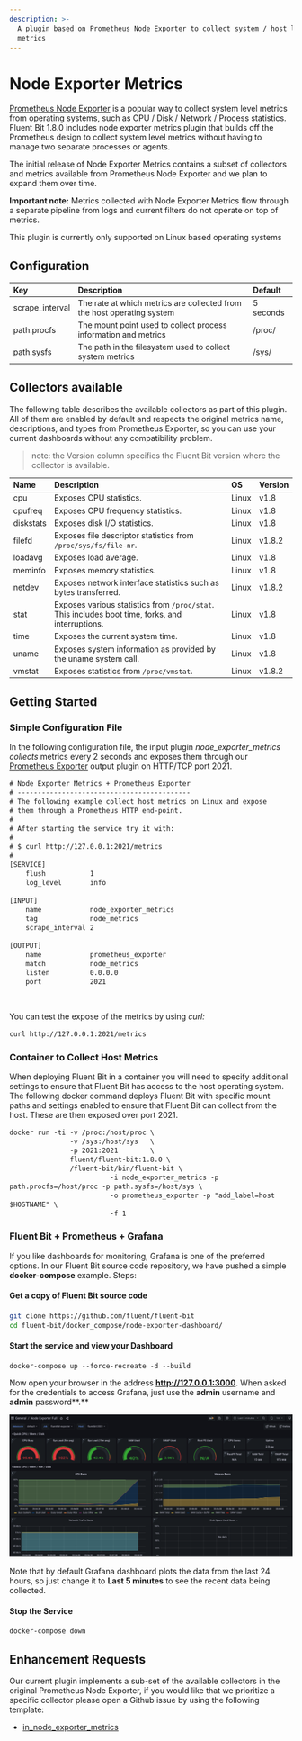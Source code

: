 ```yaml
---
description: >-
  A plugin based on Prometheus Node Exporter to collect system / host level
  metrics
---
```


# Node Exporter Metrics

[Prometheus Node Exporter](https://github.com/prometheus/node_exporter) is a popular way to collect system level metrics from operating systems, such as CPU / Disk / Network / Process statistics. Fluent Bit 1.8.0 includes node exporter metrics plugin that builds off the Prometheus design to collect system level metrics without having to manage two separate processes or agents.

The initial release of Node Exporter Metrics contains a subset of collectors and metrics available from Prometheus Node Exporter and we plan to expand them over time.

**Important note:** Metrics collected with Node Exporter Metrics flow through a separate pipeline from logs and current filters do not operate on top of metrics.

This plugin is currently only supported on Linux based operating systems  


## Configuration 

| Key | Description | Default |
| :--- | :--- | :--- |
| scrape\_interval | The rate at which metrics are collected from the host operating system | 5 seconds |
| path.procfs | The mount point used to collect process information and metrics | /proc/ |
| path.sysfs | The path in the filesystem used to collect system metrics  | /sys/ |

## Collectors available

The following table describes the available collectors as part of this plugin. All of them are enabled by default and respects the original metrics name, descriptions, and types from Prometheus Exporter, so you can use your current dashboards without any compatibility problem.

> note: the Version column specifies the Fluent Bit version where the collector is available.

| Name | Description | OS | Version |
| :--- | :--- | :--- | :--- |
| cpu | Exposes CPU statistics. | Linux | v1.8 |
| cpufreq | Exposes CPU frequency statistics. | Linux | v1.8 |
| diskstats | Exposes disk I/O statistics. | Linux | v1.8 |
| filefd | Exposes file descriptor statistics from `/proc/sys/fs/file-nr`. | Linux | v1.8.2 |
| loadavg | Exposes load average. | Linux | v1.8 |
| meminfo | Exposes memory statistics. | Linux | v1.8 |
| netdev | Exposes network interface statistics such as bytes transferred. | Linux | v1.8.2 |
| stat | Exposes various statistics from `/proc/stat`. This includes boot time, forks, and interruptions. | Linux | v1.8 |
| time | Exposes the current system time. | Linux  | v1.8 |
| uname | Exposes system information as provided by the uname system call. | Linux | v1.8 |
| vmstat | Exposes statistics from `/proc/vmstat`. | Linux | v1.8.2 |

## Getting Started

### Simple Configuration File

In the following configuration file, the input plugin _node\_exporter\_metrics collects_ metrics every 2 seconds and exposes them through our [Prometheus Exporter](../outputs/prometheus-exporter.md) output plugin on HTTP/TCP port 2021.

```text
# Node Exporter Metrics + Prometheus Exporter
# -------------------------------------------
# The following example collect host metrics on Linux and expose
# them through a Prometheus HTTP end-point.
#
# After starting the service try it with:
#
# $ curl http://127.0.0.1:2021/metrics
#
[SERVICE]
    flush           1
    log_level       info

[INPUT]
    name            node_exporter_metrics
    tag             node_metrics
    scrape_interval 2

[OUTPUT]
    name            prometheus_exporter
    match           node_metrics
    listen          0.0.0.0
    port            2021

        
```

You can test the expose of the metrics by using _curl:_

```bash
curl http://127.0.0.1:2021/metrics
```

### Container to Collect Host Metrics

When deploying Fluent Bit in a container you will need to specify additional settings to ensure that Fluent Bit has access to the host operating system. The following docker command deploys Fluent Bit with specific mount paths and settings enabled to ensure that Fluent Bit can collect from the host. These are then exposed over port 2021.

```text
docker run -ti -v /proc:/host/proc \
               -v /sys:/host/sys   \
               -p 2021:2021        \
               fluent/fluent-bit:1.8.0 \
               /fluent-bit/bin/fluent-bit \
                         -i node_exporter_metrics -p path.procfs=/host/proc -p path.sysfs=/host/sys \
                         -o prometheus_exporter -p "add_label=host $HOSTNAME" \
                         -f 1
```

### Fluent Bit + Prometheus + Grafana

If you like dashboards for monitoring, Grafana is one of the preferred options. In our Fluent Bit source code repository, we have pushed a simple **docker-compose** example. Steps:

#### Get a copy of Fluent Bit source code

```bash
git clone https://github.com/fluent/fluent-bit
cd fluent-bit/docker_compose/node-exporter-dashboard/
```

#### Start the service and view your Dashboard

```text
docker-compose up --force-recreate -d --build
```

Now open your browser in the address **http://127.0.0.1:3000**. When asked for the credentials to access Grafana, just use the **admin** username and **admin** password**.**

![](../../.gitbook/assets/updated.png)

Note that by default Grafana dashboard plots the data from the last 24 hours, so just change it to **Last 5 minutes** to see the recent data being collected.

#### Stop the Service

```bash
docker-compose down
```

## Enhancement Requests

Our current plugin implements a sub-set of the available collectors in the original Prometheus Node Exporter, if you would like that we prioritize a specific collector please open a Github issue by using the following template:  
  
- [in\_node\_exporter\_metrics](https://github.com/fluent/fluent-bit/issues/new?assignees=&labels=&template=feature_request.md&title=in_node_exporter_metrics:%20add%20ABC%20collector)



